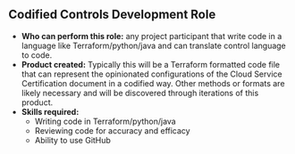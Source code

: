 ## Codified Controls Development Role

* **Who can perform this role:**  any project participant that write code in a language like Terraform/python/java and can translate control language to code.
* **Product created:**  Typically this will be a Terraform formatted code file that can represent the opinionated configurations of the Cloud Service Certification document in a codified way.   Other methods or formats are likely necessary and will be discovered through iterations of this product.
* **Skills required:**  
  * Writing code in Terraform/python/java
  * Reviewing code for accuracy and efficacy
  * Ability to use GitHub